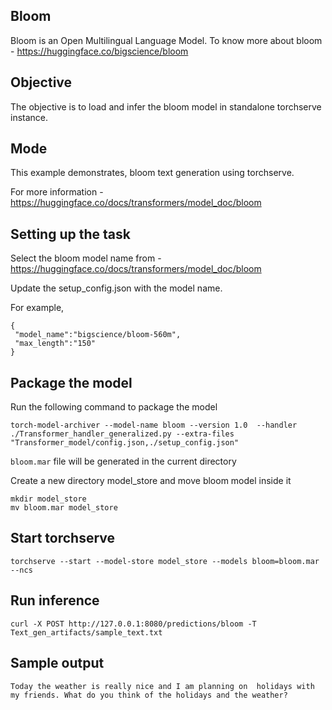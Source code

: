 ## Bloom

Bloom is an Open Multilingual Language Model. To know more about bloom - https://huggingface.co/bigscience/bloom


## Objective

The objective is to load and infer the bloom model in standalone torchserve instance.

## Mode

This example demonstrates, bloom text generation using torchserve.

For more information - https://huggingface.co/docs/transformers/model_doc/bloom

## Setting up the task


Select the bloom model name from - https://huggingface.co/docs/transformers/model_doc/bloom

Update the setup_config.json with the model name.

For example,

```
{
 "model_name":"bigscience/bloom-560m",
 "max_length":"150"
}
```

## Package the model

Run the following command to package the model

```
torch-model-archiver --model-name bloom --version 1.0  --handler ./Transformer_handler_generalized.py --extra-files "Transformer_model/config.json,./setup_config.json"

```

`bloom.mar` file will be generated in the current directory

Create a new directory model_store and move bloom model inside it

```
mkdir model_store
mv bloom.mar model_store
```

## Start torchserve

```
torchserve --start --model-store model_store --models bloom=bloom.mar --ncs
```

## Run inference

```
curl -X POST http://127.0.0.1:8080/predictions/bloom -T Text_gen_artifacts/sample_text.txt
```


## Sample output

```
Today the weather is really nice and I am planning on  holidays with my friends. What do you think of the holidays and the weather?
```